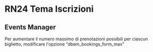 # RN24 Tema Iscrizioni 

## Events Manager


Per aumentare il numero massimo di prenotazioni possibili per ciascun biglietto, modificare l'opzione "dbem_bookings_form_max"